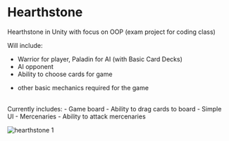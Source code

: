 # Hearthstone
Hearthstone in Unity with focus on OOP (exam project for coding class)

Will include:
- Warrior for player, Paladin for AI (with Basic Card Decks)
- AI opponent
- Ability to choose cards for game

+ other basic mechanics required for the game

<br>
Currently includes: 
- Game board 
- Ability to drag cards to board 
- Simple UI
- Mercenaries
- Ability to attack mercenaries

![hearthstone 1](https://user-images.githubusercontent.com/91065258/161441322-e8053ef2-f6b3-47bd-8c3f-cea9857e0379.png)


